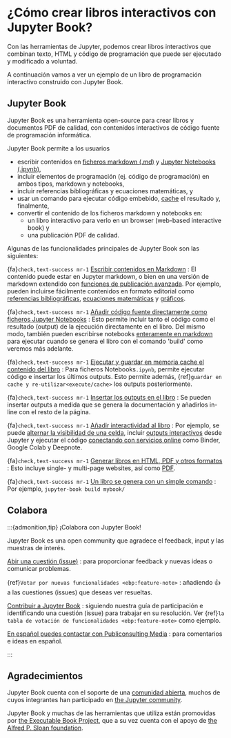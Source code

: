 # ¿Cómo crear libros interactivos con Jupyter Book?

Con las herramientas de Jupyter, podemos crear libros interactivos que combinan texto, HTML y código de programación que puede ser ejecutado y modificado a voluntad.

A continuación vamos a ver un ejemplo de un libro de programación interactivo construido con Jupyter Book. 

## Jupyter Book

Jupyter Book es una herramienta open-source para crear libros y documentos PDF de calidad, con contenidos interactivos de código fuente de programación informática.

Jupyter Book permite a los usuarios

* escribir contenidos en [ficheros markdown (.md)](https://myst-parser.readthedocs.io/en/latest/) y [Jupyter Notebooks (.ipynb)](https://jupyter.org/),
* incluir elementos de programación (ej. código de programación) en ambos tipos, markdown y notebooks,
* incluir referencias bibliográficas y ecuaciones matemáticas, y
* usar un comando para ejecutar código embebido, [cache](https://jupyter-cache.readthedocs.io/en/latest/) el resultado y, finalmente,
* convertir el contenido de los ficheros markdown y notebooks en:
    * un libro interactivo para verlo en un browser (web-based interactive book) y
    * una publicación PDF de calidad.

Algunas de las funcionalidades principales de Jupyter Book son las siguientes:

{fa}`check,text-success mr-1` [Escribir contenidos en Markdown](https://jupyterbook.org/file-types/markdown)
: El contenido puede estar en Jupyter markdown, o bien en una versión de markdown extendido con [funciones de publicación avanzada](https://jupyterbook.org/content/myst).
Por ejemplo, pueden incluirse fácilmente contenidos en formato editorial como [referencias bibliográficas](https://jupyterbook.org/content/citations), [ecuaciones matemáticas](https://jupyterbook.org/content/math) y [gráficos](https://jupyterbook.org/content/figures).

{fa}`check,text-success mr-1` [Añadir código fuente directamente como ficheros Jupyter Notebooks](https://jupyterbook.org/file-types/notebooks)
: Esto permite incluir tanto el código como el resultado (output) de la ejecución directamente en el libro. Del mismo modo, también pueden escribirse notebooks [enteramente en markdown](https://jupyterbook.org/file-types/myst-notebooks) para ejecutar cuando se genera el libro con el comando 'build' como veremos más adelante.

{fa}`check,text-success mr-1` [Ejecutar y guardar en memoria cache el contenido del libro](https://jupyterbook.org/content/execute)
: Para ficheros Notebooks`.ipynb`, permite ejecutar código e insertar los últimos outputs.
  Esto permite además, {ref}`guardar en cache y re-utilizar<execute/cache>` los outputs posteriormente.

{fa}`check,text-success mr-1` [Insertar los outputs en el libro](https://jupyterbook.org/content:code-outputs)
: Se pueden insertar outputs a medida que se genera la documentación y añadirlos in-line con el resto de la página.

{fa}`check,text-success mr-1` [Añadir interactividad al libro](https://jupyterbook.org/interactive/launchbuttons)
: Por ejemplo, se puede [alternar la visibilidad de una celda](https://jupyterbook.org/interactive/hiding), incluir [outputs interactivos](https://jupyterbook.org/interactive/interactive) desde Jupyter y ejecutar el código [conectando con servicios online](https://jupyterbook.org/interactive/launchbuttons) como Binder, Google Colab y Deepnote.

{fa}`check,text-success mr-1` [Generar libros en HTML, PDF y otros formatos](https://jupyterbook.org/start/build)
: Esto incluye single- y multi-page websites, así como [PDF](https://jupyterbook.org/advanced/pdf).

{fa}`check,text-success mr-1` [Un libro se genera con un simple comando](https://jupyterbook.org/reference/cli)
: Por ejemplo, `jupyter-book build mybook/`

## Colabora

:::{admonition,tip} ¡Colabora con Jupyter Book!

Jupyter Book es una open community que agradece el feedback, input y las muestras de interés.

[Abir una cuestión (issue)](https://github.com/executablebooks/jupyter-book/issues/new/choose)
: para proporcionar feedback y nuevas ideas o comunicar problemas.

{ref}`Votar por nuevas funcionalidades <ebp:feature-note>`
: añadiendo 👍 a las cuestiones (issues) que deseas ver resueltas.

[Contribuir a Jupyter Book](https://jupyterbook.org/contribute/intro.md)
: siguiendo nuestra guía de participación e identificando una cuestión (issue) para trabajar en su resolución. Ver {ref}`la tabla de votación de funcionalidades <ebp:feature-note>` como ejemplo.

[En español puedes contactar con Publiconsulting Media](https://www.publiconsulting.com/about.html)
: para comentarios e ideas en español.

:::

## Agradecimientos

Jupyter Book cuenta con el soporte de una [comunidad abierta](https://github.com/executablebooks/jupyter-book/graphs/contributors), muchos de cuyos integrantes han participado en [the Jupyter community](https://jupyter.org/community).

Jupyter Book y muchas de las herramientas que utiliza están promovidas por [the Executable Book Project](https://executablebooks.org), que a su vez cuenta con el apoyo de [the Alfred P. Sloan foundation](https://sloan.org/grant-detail/9231).

